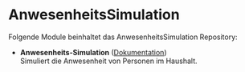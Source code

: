 # AnwesenheitsSimulation

Folgende Module beinhaltet das AnwesenheitsSimulation Repository:

- __Anwesenheits-Simulation__ ([Dokumentation](AnwesenheitsSimulation))  
	Simuliert die Anwesenheit von Personen im Haushalt.
